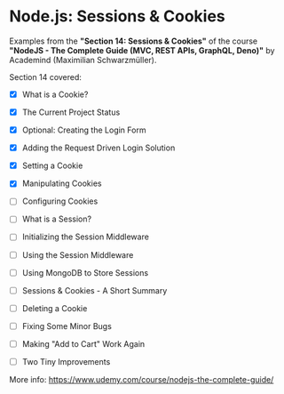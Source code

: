 # Node.js: Sessions & Cookies

Examples from the **"Section 14: Sessions & Cookies"** of the course **"NodeJS - The Complete Guide (MVC, REST APIs, GraphQL, Deno)"** by Academind (Maximilian Schwarzmüller).

Section 14 covered:

- [x] What is a Cookie?
- [x] The Current Project Status
- [x] Optional: Creating the Login Form
- [x] Adding the Request Driven Login Solution
- [x] Setting a Cookie
- [x] Manipulating Cookies
- [ ] Configuring Cookies
- [ ] What is a Session?
- [ ] Initializing the Session Middleware
- [ ] Using the Session Middleware
- [ ] Using MongoDB to Store Sessions
- [ ] Sessions & Cookies - A Short Summary
- [ ] Deleting a Cookie
- [ ] Fixing Some Minor Bugs
- [ ] Making "Add to Cart" Work Again
- [ ] Two Tiny Improvements



More info: https://www.udemy.com/course/nodejs-the-complete-guide/
